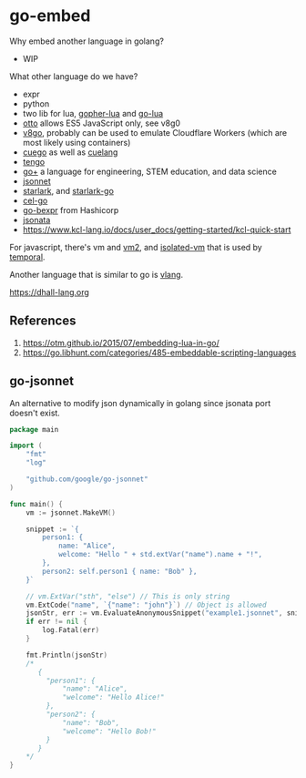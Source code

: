 # go-embed


Why embed another language in golang?
- WIP

What other language do we have?

- expr
- python
- two lib for lua, [gopher-lua](https://github.com/yuin/gopher-lua) and [go-lua](https://github.com/Shopify/go-lua)
- [otto](https://github.com/robertkrimen/otto) allows ES5 JavaScript only, see v8g0
- [v8go](https://github.com/rogchap/v8go), probably can be used to emulate Cloudflare Workers (which are most likely using containers)
- [cuego](https://pkg.go.dev/cuelang.org/go@v0.3.2/cuego) as well as [cuelang](https://cuelang.org/docs/references/)
- [tengo](https://github.com/d5/tengo)
- [go+](https://github.com/goplus/gop) a language for engineering, STEM education, and data science
- [jsonnet](https://jsonnet.org/learning/tutorial.html)
- [starlark](https://github.com/bazelbuild/starlark), and [starlark-go](https://github.com/google/starlark-go)
- [cel-go](https://github.com/google/cel-go)
- [go-bexpr](https://github.com/hashicorp/go-bexpr) from Hashicorp
- [jsonata](https://jsonata.org/)
- https://www.kcl-lang.io/docs/user_docs/getting-started/kcl-quick-start

For javascript, there's vm and [vm2](https://github.com/patriksimek/vm2), and [isolated-vm](https://github.com/laverdet/isolated-vm) that is used by [temporal](https://docs.temporal.io/blog/intro-to-isolated-vm/).


Another language that is similar to go is [vlang](https://vlang.io/compare#go).

https://dhall-lang.org

## References

1. https://otm.github.io/2015/07/embedding-lua-in-go/
2. https://go.libhunt.com/categories/485-embeddable-scripting-languages


## go-jsonnet

An alternative to modify json dynamically in golang since jsonata port doesn't exist.

```go
package main

import (
	"fmt"
	"log"

	"github.com/google/go-jsonnet"
)

func main() {
	vm := jsonnet.MakeVM()

	snippet := `{
		person1: {
		    name: "Alice",
		    welcome: "Hello " + std.extVar("name").name + "!",
		},
		person2: self.person1 { name: "Bob" },
	}`

	// vm.ExtVar("sth", "else") // This is only string
	vm.ExtCode("name", `{"name": "john"}`) // Object is allowed
	jsonStr, err := vm.EvaluateAnonymousSnippet("example1.jsonnet", snippet)
	if err != nil {
		log.Fatal(err)
	}

	fmt.Println(jsonStr)
	/*
	   {
	     "person1": {
	         "name": "Alice",
	         "welcome": "Hello Alice!"
	     },
	     "person2": {
	         "name": "Bob",
	         "welcome": "Hello Bob!"
	     }
	   }
	*/
}
```
